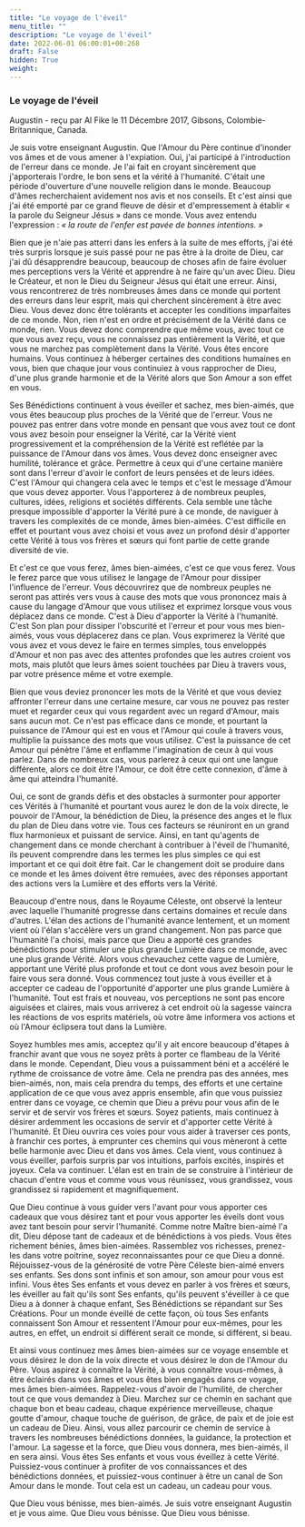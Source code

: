 ```yaml
---
title: "Le voyage de l'éveil"
menu_title: ""
description: "Le voyage de l'éveil"
date: 2022-06-01 06:00:01+00:268
draft: False
hidden: True
weight:
---
```

### Le voyage de l'éveil

Augustin - reçu par Al Fike le 11 Décembre 2017, Gibsons, Colombie-Britannique, Canada.

Je suis votre enseignant Augustin. Que l'Amour du Père continue d'inonder vos âmes et de vous amener à l'expiation. Oui, j'ai participé à l'introduction de l'erreur dans ce monde. Je l'ai fait en croyant sincèrement que j'apporterais l'ordre, le bon sens et la vérité à l'humanité. C'était une période d'ouverture d'une nouvelle religion dans le monde. Beaucoup d'âmes recherchaient avidement nos avis et nos conseils. Et c'est ainsi que j'ai été emporté par ce grand fleuve de désir et d'empressement à établir  « la parole du Seigneur Jésus » dans ce monde. Vous avez entendu l'expression : *« la route de l'enfer est pavée de bonnes intentions. »*

Bien que je n'aie pas atterri dans les enfers à la suite de mes efforts, j'ai été très surpris lorsque je suis passé pour ne pas être à la droite de Dieu, car j'ai dû désapprendre beaucoup, beaucoup de choses afin de faire évoluer mes perceptions vers la Vérité et apprendre à ne faire qu'un avec Dieu. Dieu le Créateur, et non le Dieu du Seigneur Jésus qui était une erreur. Ainsi, vous rencontrerez de très nombreuses âmes dans ce monde qui portent des erreurs dans leur esprit, mais qui cherchent sincèrement à être avec Dieu. Vous devez donc être tolérants et accepter les conditions imparfaites de ce monde. Non, rien n'est en ordre et précisément de la Vérité dans ce monde, rien. Vous devez donc comprendre que même vous, avec tout ce que vous avez reçu, vous ne connaissez pas entièrement la Vérité, et que vous ne marchez pas complètement dans la Vérité. Vous êtes encore humains. Vous continuez à héberger certaines des conditions humaines en vous, bien que chaque jour vous continuiez à vous rapprocher de Dieu, d'une plus grande harmonie et de la Vérité alors que Son Amour a son effet en vous.

Ses Bénédictions continuent à vous éveiller et sachez, mes bien-aimés, que vous êtes beaucoup plus proches de la Vérité que de l'erreur. Vous ne pouvez pas entrer dans votre monde en pensant que vous avez tout ce dont vous avez besoin pour enseigner la Vérité, car la Vérité vient progressivement et la compréhension de la Vérité est reflétée par la puissance de l'Amour dans vos âmes. Vous devez donc enseigner avec humilité, tolérance et grâce. Permettre à ceux qui d'une certaine manière sont dans l'erreur d'avoir le confort de leurs pensées et de leurs idées. C'est l'Amour qui changera cela avec le temps et c'est le message d'Amour que vous devez apporter. Vous l'apporterez à de nombreux peuples, cultures, idées, religions et sociétés différents. Cela semble une tâche presque impossible d'apporter la Vérité pure à ce monde, de naviguer à travers les complexités de ce monde, âmes bien-aimées. C'est difficile en effet et pourtant vous avez choisi et vous avez un profond désir d'apporter cette Vérité à tous vos frères et sœurs qui font partie de cette grande diversité de vie.

Et c'est ce que vous ferez, âmes bien-aimées, c'est ce que vous ferez. Vous le ferez parce que vous utilisez le langage de l'Amour pour dissiper l'influence de l'erreur. Vous découvrirez que de nombreux peuples ne seront pas attirés vers vous à cause des mots que vous prononcez mais à cause du langage d'Amour que vous utilisez et exprimez lorsque vous vous déplacez dans ce monde. C'est à Dieu d'apporter la Vérité à l'humanité. C'est Son plan pour dissiper l'obscurité et l'erreur et pour vous mes bien-aimés, vous vous déplacerez dans ce plan. Vous exprimerez la Vérité que vous avez et vous devez le faire en termes simples, tous enveloppés d'Amour et non pas avec des attentes profondes que les autres croient vos mots, mais plutôt que leurs âmes soient touchées par Dieu à travers vous, par votre présence même et votre exemple. 

Bien que vous deviez prononcer les mots de la Vérité et que vous deviez affronter l'erreur dans une certaine mesure, car vous ne pouvez pas rester muet et regarder ceux qui vous regardent avec un regard d'Amour, mais sans aucun mot. Ce n'est pas efficace dans ce monde, et pourtant la puissance de l'Amour qui est en vous et l'Amour qui coule à travers vous, multiplie la puissance des mots que vous utilisez. C'est la puissance de cet Amour qui pénètre l'âme et enflamme l'imagination de ceux à qui vous parlez. Dans de nombreux cas, vous parlerez à ceux qui ont une langue différente, alors ce doit être l'Amour, ce doit être cette connexion, d'âme à âme qui atteindra l'humanité.

Oui, ce sont de grands défis et des obstacles à surmonter pour apporter ces Vérités à l'humanité et pourtant vous aurez le don de la voix directe, le pouvoir de l'Amour, la bénédiction de Dieu, la présence des anges et le flux du plan de Dieu dans votre vie. Tous ces facteurs se réuniront en un grand flux harmonieux et puissant de service. Ainsi, en tant qu'agents de changement dans ce monde cherchant à contribuer à l'éveil de l'humanité, ils peuvent comprendre dans les termes les plus simples ce qui est important et ce qui doit être fait. Car le changement doit se produire dans ce monde et les âmes doivent être remuées, avec des réponses apportant des actions vers la Lumière et des efforts vers la Vérité. 

Beaucoup d'entre nous, dans le Royaume Céleste, ont observé la lenteur avec laquelle l'humanité progresse dans certains domaines et recule dans d'autres. L'élan des actions de l'humanité avance lentement, et un moment vient où l'élan s'accélère vers un grand changement. Non pas parce que l'humanité l'a choisi, mais parce que Dieu a apporté ces grandes bénédictions pour stimuler une plus grande Lumière dans ce monde, avec une plus grande Vérité. Alors vous chevauchez cette vague de Lumière, apportant une Vérité plus profonde et tout ce dont vous avez besoin pour le faire vous sera donné. Vous commencez tout juste à vous éveiller et à accepter ce cadeau de l'opportunité d'apporter une plus grande Lumière à l'humanité. Tout est frais et nouveau, vos perceptions ne sont pas encore aiguisées et claires, mais vous arriverez à cet endroit où la sagesse vaincra les réactions de vos esprits matériels, où votre âme informera vos actions et où l'Amour éclipsera tout dans la Lumière.

Soyez humbles mes amis, acceptez qu'il y ait encore beaucoup d'étapes à franchir avant que vous ne soyez prêts à porter ce flambeau de la Vérité dans le monde. Cependant, Dieu vous a puissamment béni et a accéléré le rythme de croissance de votre âme. Cela ne prendra pas des années, mes bien-aimés, non, mais cela prendra du temps, des efforts et une certaine application de ce que vous avez appris ensemble, afin que vous puissiez entrer dans ce voyage, ce chemin que Dieu a prévu pour vous afin de le servir et de servir vos frères et sœurs. Soyez patients, mais continuez à désirer ardemment les occasions de servir et d'apporter cette Vérité à l'humanité. Et Dieu ouvrira ces voies pour vous aider à traverser ces ponts, à franchir ces portes, à emprunter ces chemins qui vous mèneront à cette belle harmonie avec Dieu et dans vos âmes. Cela vient, vous continuez à vous éveiller, parfois surpris par vos intuitions, parfois excités, inspirés et joyeux. Cela va continuer. L'élan est en train de se construire à l'intérieur de chacun d'entre vous et comme vous vous réunissez, vous grandissez, vous grandissez si rapidement et magnifiquement.

Que Dieu continue à vous guider vers l'avant pour vous apporter ces cadeaux que vous désirez tant et pour vous apporter les éveils dont vous avez tant besoin pour servir l'humanité. Comme notre Maître bien-aimé l'a dit, Dieu dépose tant de cadeaux et de bénédictions à vos pieds. Vous êtes richement bénies, âmes bien-aimées. Rassemblez vos richesses, prenez-les dans votre poitrine, soyez reconnaissantes pour ce que Dieu a donné. Réjouissez-vous de la générosité de votre Père Céleste bien-aimé envers ses enfants. Ses dons sont infinis et son amour, son amour pour vous est infini. Vous êtes Ses enfants et vous devez en parler à vos frères et sœurs, les éveiller au fait qu'ils sont Ses enfants, qu'ils peuvent s'éveiller à ce que Dieu a à donner à chaque enfant, Ses Bénédictions se répandant sur Ses Créations. Pour un monde éveillé de cette façon, où tous Ses enfants connaissent Son Amour et ressentent l'Amour pour eux-mêmes, pour les autres, en effet, un endroit si différent serait ce monde, si différent, si beau.

Et ainsi vous continuez mes âmes bien-aimées sur ce voyage ensemble et vous désirez le don de la voix directe et vous désirez le don de l'Amour du Père. Vous aspirez à connaître la Vérité, à vous connaître vous-mêmes, à être éclairés dans vos âmes et vous êtes bien engagés dans ce voyage, mes âmes bien-aimées. Rappelez-vous d'avoir de l'humilité, de chercher tout ce que vous demandez à Dieu. Marchez sur ce chemin en sachant que chaque bon et beau cadeau, chaque expérience merveilleuse, chaque goutte d'amour, chaque touche de guérison, de grâce, de paix et de joie est un cadeau de Dieu. Ainsi, vous allez parcourir ce chemin de service à travers les nombreuses bénédictions données, la guidance, la protection et l'amour. La sagesse et la force, que Dieu vous donnera, mes bien-aimés, il en sera ainsi. Vous êtes Ses enfants et vous vous éveillez à cette Vérité. Puissiez-vous continuer à profiter de vos connaissances et des bénédictions données, et puissiez-vous continuer à être un canal de Son Amour dans le monde. Tout cela est un cadeau, un cadeau pour vous.

Que Dieu vous bénisse, mes bien-aimés. Je suis votre enseignant Augustin et je vous aime. Que Dieu vous bénisse. Que Dieu vous bénisse.
